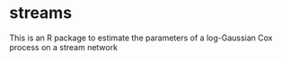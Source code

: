 # streams

This is an R package to estimate the parameters of a log-Gaussian Cox process on a stream network
